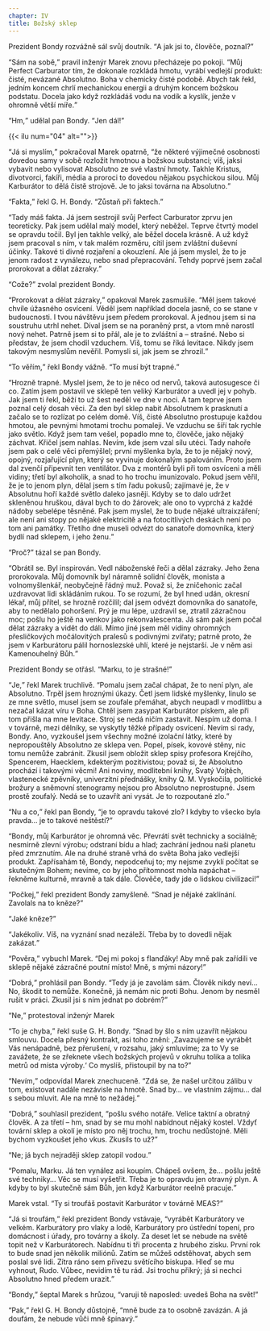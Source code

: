 ```yaml
---
chapter: IV
title: Božský sklep
---
```


Prezident Bondy rozvážně sál svůj doutník.
<q>A jak jsi to, člověče, poznal?</q>

<q>Sám na sobě,</q> pravil inženýr Marek znovu přecházeje po pokoji.
<q>Můj Perfect Carburator tím, že dokonale rozkládá hmotu, vyrábí vedlejší produkt: čisté, nevázané Absolutno.
Boha v chemicky čisté podobě.
Abych tak řekl, jedním koncem chrlí mechanickou energii a druhým koncem božskou podstatu.
Docela jako když rozkládáš vodu na vodík a kyslík, jenže v ohromně větší míře.</q>

<q>Hm,</q> udělal pan Bondy.
<q>Jen dál!</q>

{{< ilu num="04" alt="">}}

<q>Já si myslím,</q> pokračoval Marek opatrně, <q>že některé výjimečné osobnosti dovedou samy v sobě rozložit hmotnou a božskou substanci; víš, jaksi vybavit nebo vylisovat Absolutno ze své vlastní hmoty.
Takhle Kristus, divotvorci, fakíři, média a proroci to dovedou nějakou psychickou silou.
Můj Karburátor to dělá čistě strojově.
Je to jaksi továrna na Absolutno.</q>

<q>Fakta,</q> řekl G. H. Bondy.
<q>Zůstaň při faktech.</q>

<q>Tady máš fakta.
Já jsem sestrojil svůj Perfect Carburator zprvu jen teoreticky.
Pak jsem udělal malý model, který neběžel.
Teprve čtvrtý model se opravdu točil.
Byl jen takhle velký, ale běžel docela krásně.
A už když jsem pracoval s ním, v tak malém rozměru, cítil jsem zvláštní duševní účinky.
Takové ti divné rozjaření a okouzlení.
Ale já jsem myslel, že to je jenom radost z vynálezu, nebo snad přepracování.
Tehdy poprvé jsem začal prorokovat a dělat zázraky.</q>

<q>Cože?</q>
zvolal prezident Bondy.

<q>Prorokovat a dělat zázraky,</q> opakoval Marek zasmušile.
<q>Měl jsem takové chvíle úžasného osvícení.
Věděl jsem například docela jasně, co se stane v budoucnosti.
I tvou návštěvu jsem předem prorokoval.
A jednou jsem si na soustruhu utrhl nehet.
Díval jsem se na poraněný prst, a vtom mně narostl nový nehet.
Patrně jsem si to přál, ale je to zvláštní a – strašné.
Nebo si představ, že jsem chodil vzduchem.
Víš, tomu se říká levitace.
Nikdy jsem takovým nesmyslům nevěřil.
Pomysli si, jak jsem se zhrozil.</q>

<q>To věřím,</q> řekl Bondy vážně.
<q>To musí být trapné.</q>

<q>Hrozně trapné.
Myslel jsem, že to je něco od nervů, taková autosugesce či co.
Zatím jsem postavil ve sklepě ten veliký Karburátor a uvedl jej v pohyb.
Jak jsem ti řekl, běží to už šest neděl ve dne v noci.
A tam teprve jsem poznal celý dosah věci.
Za den byl sklep nabit Absolutnem k prasknutí a začalo se to rozlízat po celém domě.
Víš, čisté Absolutno prostupuje každou hmotou, ale pevnými hmotami trochu pomaleji.
Ve vzduchu se šíří tak rychle jako světlo.
Když jsem tam vešel, popadlo mne to, člověče, jako nějaký záchvat.
Křičel jsem nahlas.
Nevím, kde jsem vzal sílu utéci.
Tady nahoře jsem pak o celé věci přemýšlel; první myšlenka byla, že to je nějaký nový, opojný, rozjařující plyn, který se vyvinuje dokonalým spalováním.
Proto jsem dal zvenčí připevnit ten ventilátor.
Dva z montérů byli při tom osvíceni a měli vidiny; třetí byl alkoholik, a snad to ho trochu imunizovalo.
Pokud jsem věřil, že je to jenom plyn, dělal jsem s tím řadu pokusů; zajímavé je, že v Absolutnu hoří každé světlo daleko jasněji.
Kdyby se to dalo udržet skleněnou hruškou, dával bych to do žárovek; ale ono to vyprchá z každé nádoby sebelépe těsněné.
Pak jsem myslel, že to bude nějaké ultraixzáření; ale není ani stopy po nějaké elektricitě a na fotocitlivých deskách není po tom ani památky.
Třetího dne museli odvézt do sanatoře domovníka, který bydlí nad sklepem, i jeho ženu.</q>

<q>Proč?</q>
tázal se pan Bondy.

<q>Obrátil se.
Byl inspirován.
Vedl náboženské řeči a dělal zázraky.
Jeho žena prorokovala.
Můj domovník byl náramně solidní člověk, monista a volnomyšlenkář, neobyčejně řádný muž.
Považ si, že zničehonic začal uzdravovat lidi skládáním rukou.
To se rozumí, že byl hned udán, okresní lékař, můj přítel, se hrozně rozčilil; dal jsem odvézt domovníka do sanatoře, aby to nedělalo pohoršení.
Prý je mu lépe, uzdravil se, ztratil zázračnou moc; pošlu ho ještě na venkov jako rekonvalescenta.
Já sám pak jsem počal dělat zázraky a vidět do dáli.
Mimo jiné jsem měl vidiny ohromných přesličkových močálovitých pralesů s podivnými zvířaty; patrně proto, že jsem v Karburátoru pálil hornoslezské uhlí, které je nejstarší.
Je v něm asi Kamenouhelný Bůh.</q>

Prezident Bondy se otřásl.
<q>Marku, to je strašné!</q>

<q>Je,</q> řekl Marek truchlivě.
<q>Pomalu jsem začal chápat, že to není plyn, ale Absolutno.
Trpěl jsem hroznými úkazy.
Četl jsem lidské myšlenky, linulo se ze mne světlo, musel jsem se zoufale přemáhat, abych neupadl v modlitbu a nezačal kázat víru v Boha.
Chtěl jsem zasypat Karburátor pískem, ale při tom přišla na mne levitace.
Stroj se nedá ničím zastavit.
Nespím už doma.
I v továrně, mezi dělníky, se vyskytly těžké případy osvícení.
Nevím si rady, Bondy.
Ano, vyzkoušel jsem všechny možné izolační látky, které by nepropouštěly Absolutno ze sklepa ven.
Popel, písek, kovové stěny, nic tomu nemůže zabránit.
Zkusil jsem obložit sklep spisy profesora Krejčího, Spencerem, Haecklem, kdekterým pozitivistou; považ si, že Absolutno prochází i takovými věcmi!
Ani noviny, modlitební knihy, Svatý Vojtěch, vlastenecké zpěvníky, univerzitní přednášky, knihy Q. M. Vyskočila, politické brožury a sněmovní stenogramy nejsou pro Absolutno neprostupné.
Jsem prostě zoufalý.
Nedá se to uzavřít ani vysát.
Je to rozpoutané zlo.</q>

<q>Nu a co,</q> řekl pan Bondy, <q>je to opravdu takové zlo?
I kdyby to všecko byla pravda… je to takové neštěstí?</q>

<q>Bondy, můj Karburátor je ohromná věc.
Převrátí svět technicky a sociálně; nesmírně zlevní výrobu; odstraní bídu a hlad; zachrání jednou naši planetu před zmrznutím.
Ale na druhé straně vrhá do světa Boha jako vedlejší produkt.
Zapřísahám tě, Bondy, nepodceňuj to; my nejsme zvyklí počítat se skutečným Bohem; nevíme, co by jeho přítomnost mohla napáchat – řekněme kulturně, mravně a tak dále.
Člověče, tady jde o lidskou civilizaci!</q>

<q>Počkej,</q> řekl prezident Bondy zamyšleně.
<q>Snad je nějaké zaklínání.
Zavolals na to kněze?</q>

<q>Jaké kněze?</q>

<q>Jakékoliv.
Víš, na vyznání snad nezáleží.
Třeba by to dovedli nějak zakázat.</q>

<q>Pověra,</q> vybuchl Marek.
<q>Dej mi pokoj s flanďáky!
Aby mně pak zařídili ve sklepě nějaké zázračné poutní místo!
Mně, s mými názory!</q>

<q>Dobrá,</q> prohlásil pan Bondy.
<q>Tedy já je zavolám sám.
Člověk nikdy neví… No, škodit to nemůže.
Konečně, já nemám nic proti Bohu.
Jenom by nesměl rušit v práci.
Zkusil jsi s ním jednat po dobrém?</q>

<q>Ne,</q> protestoval inženýr Marek

<q>To je chyba,</q> řekl suše G. H. Bondy.
<q>Snad by šlo s ním uzavřít nějakou smlouvu.
Docela přesný kontrakt, asi toho znění: ,Zavazujeme se vyrábět Vás nenápadně, bez přerušení, v rozsahu, jaký smluvíme; za to Vy se zavážete, že se zřeknete všech božských projevů v okruhu tolika a tolika metrů od místa výroby.‘ Co myslíš, přistoupil by na to?</q>

<q>Nevím,</q> odpovídal Marek znechuceně.
<q>Zdá se, že našel určitou zálibu v tom, existovat nadále nezávisle na hmotě.
Snad by… ve vlastním zájmu… dal s sebou mluvit.
Ale na mně to nežádej.</q>

<q>Dobrá,</q> souhlasil prezident, <q>pošlu svého notáře.
Velice taktní a obratný člověk.
A za třetí – hm, snad by se mu mohl nabídnout nějaký kostel.
Vždyť tovární sklep a okolí je místo pro něj trochu, hm, trochu nedůstojné.
Měli bychom vyzkoušet jeho vkus.
Zkusils to už?</q>

<q>Ne; já bych nejraději sklep zatopil vodou.</q>

<q>Pomalu, Marku.
Já ten vynález asi koupím.
Chápeš ovšem, že…
pošlu ještě své techniky… Věc se musí vyšetřit.
Třeba je to opravdu jen otravný plyn.
A kdyby to byl skutečně sám Bůh, jen když Karburátor reelně pracuje.</q>

Marek vstal.
<q>Ty si troufáš postavit Karburátor v továrně MEAS?</q>

<q>Já si troufám,</q> řekl prezident Bondy vstávaje, <q>vyrábět Karburátory ve velkém.
Karburátory pro vlaky a lodě, Karburátory pro ústřední topení, pro domácnost i úřady, pro továrny a školy.
Za deset let se nebude na světě topit než v Karburátorech.
Nabídnu ti tři procenta z hrubého zisku.
První rok to bude snad jen několik miliónů.
Zatím se můžeš odstěhovat, abych sem poslal své lidi.
Zítra ráno sem přivezu světícího biskupa.
Hleď se mu vyhnout, Rudo.
Vůbec, nevidím tě tu rád.
Jsi trochu příkrý; já si nechci Absolutno hned předem urazit.</q>

<q>Bondy,</q> šeptal Marek s hrůzou, <q>varuji tě naposled: uvedeš Boha na svět!</q>

<q>Pak,</q> řekl G. H. Bondy důstojně, <q>mně bude za to osobně zavázán.
A já doufám, že nebude vůči mně špinavý.</q>
